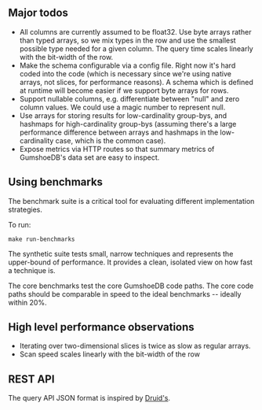 Major todos
-----------
* All columns are currently assumed to be float32. Use byte arrays rather than typed arrays, so we mix types
  in the row and use the smallest possible type needed for a given column. The query time scales linearly with
  the bit-width of the row.
* Make the schema configurable via a config file. Right now it's hard coded into the code (which is necessary
  since we're using native arrays, not slices, for performance reasons). A schema which is defined at runtime
  will become easier if we support byte arrays for rows.
* Support nullable columns, e.g. differentiate between "null" and zero column values. We could use a magic
  number to represent null.
* Use arrays for storing results for low-cardinality group-bys, and hashmaps for high-cardinality group-bys
  (assuming there's a large performance difference between arrays and hashmaps in the low-cardinality case,
  which is the common case).
* Expose metrics via HTTP routes so that summary metrics of GumshoeDB's data set are easy to inspect.

Using benchmarks
----------------
The benchmark suite is a critical tool for evaluating different implementation strategies.

To run:

    make run-benchmarks

The synthetic suite tests small, narrow techniques and represents the upper-bound of performance. It provides
a clean, isolated view on how fast a technique is.

The core benchmarks test the core GumshoeDB code paths. The core code paths should be comparable in speed to
the ideal benchmarks -- ideally within 20%.

High level performance observations
-----------------------------------
* Iterating over two-dimensional slices is twice as slow as regular arrays.
* Scan speed scales linearly with the bit-width of the row

REST API
--------
The query API JSON format is inspired by [Druid's](https://github.com/metamx/druid/wiki/Querying).
